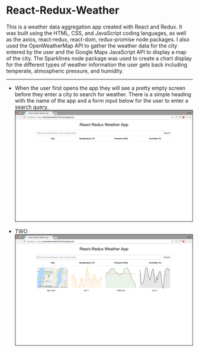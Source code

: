 # React-Redux-Weather
This is a weather data aggregation app created with React and Redux. It was built using the HTML, CSS, and JavaScript coding languages, as well as the axios, react-redux, react-dom, redux-promise node packages. I also used the OpenWeatherMap API to gather the weather data for the city entered by the user and the Google Maps JavaScript API to display a map of the city. The Sparklines node package was used to create a chart display for the different types of weather information the user gets back including temperate, atmospheric pressure, and humidity.

---

- When the user first opens the app they will see a pretty empty screen before they enter a city to search for weather. There is a simple heading with the name of the app and a form input below for the user to enter a search query.
![FIRST SCREEN](/read_me/1-first.png)

- TWO
![CITY SEARCH](/read_me/2-city.png)
